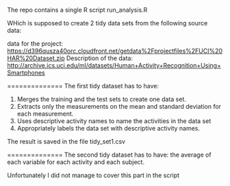 The repo contains a single R script run_analysis.R

WHich is supposed to create 2 tidy data sets from the following source data:

data for the project: 
https://d396qusza40orc.cloudfront.net/getdata%2Fprojectfiles%2FUCI%20HAR%20Dataset.zip 
Description of the data:
http://archive.ics.uci.edu/ml/datasets/Human+Activity+Recognition+Using+Smartphones 


==============
The first tidy dataset has to have:
1. Merges the training and the test sets to create one data set.
2. Extracts only the measurements on the mean and standard deviation for each measurement. 
3. Uses descriptive activity names to name the activities in the data set
4. Appropriately labels the data set with descriptive activity names. 

The result is saved in the file tidy_set1.csv

==============
The second tidy dataset has to have:
the average of each variable for each activity and each subject. 

Unfortunately I did not manage to cover this part in the script
